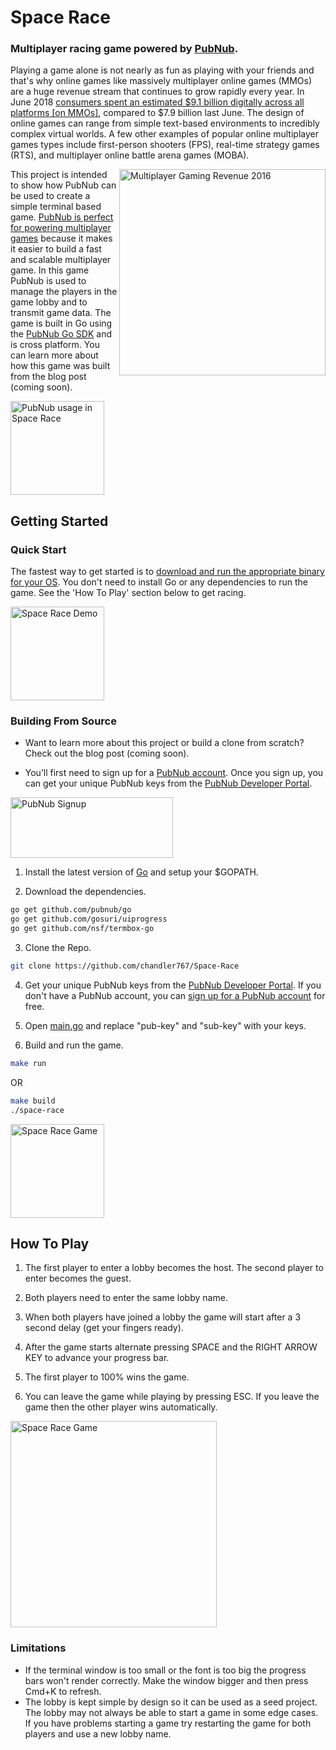 # Space Race

### Multiplayer racing game powered by [PubNub](https://www.pubnub.com/?devrel_gh=Space-Race).

Playing a game alone is not nearly as fun as playing with your friends and that's why online games like massively multiplayer online games (MMOs) are a huge revenue stream that continues to grow rapidly every year. In June 2018 [consumers spent an estimated $9.1 billion digitally across all platforms [on MMOs]](https://www.superdataresearch.com/us-digital-games-market), compared to $7.9 billion last June. The design of online games can range from simple text-based environments to incredibly complex virtual worlds. A few other examples of popular online multiplayer games types include first-person shooters (FPS),  real-time strategy games (RTS), and multiplayer online battle arena games (MOBA). 

<img alt="Multiplayer Gaming Revenue 2016" align="right" src="https://www.superdataresearch.com/wp-content/uploads/2016/08/SuperData-MMO-MOBA-Report-2016-1.png" height="330">

This project is intended to show how PubNub can be used to create a simple terminal based game. [PubNub is perfect for powering multiplayer games](https://pubnub.com/multiplayer-gaming/?devrel_gh=Space-Race) because it makes it easier to build a fast and scalable multiplayer game. In this game PubNub is used to manage the players in the game lobby and to transmit game data. The game is built in Go using the [PubNub Go SDK](https://www.pubnub.com/docs/go/pubnub-go-sdk?devrel_gh=Space-Race) and is cross platform. You can learn more about how this game was built from the blog post (coming soon).

[<img alt="PubNub usage in Space Race" align="center" src="https://i.imgur.com/ODdp1kY.png" height="150">](https://pubnub.com/?devrel_gh=Space-Race)

## Getting Started

### Quick Start

The fastest way to get started is to [download and run the appropriate binary for your OS](https://github.com/chandler767/Space-Race/releases/latest). You don't need to install Go or any dependencies to run the game. See the 'How To Play' section below to get racing.

[<img alt="Space Race Demo" align="center" src="https://i.imgur.com/CROuwN6.gif" height="150">](https://pubnub.com/?devrel_gh=Space-Race)

### Building From Source

- Want to learn more about this project or build a clone from scratch? Check out the blog post (coming soon).

- You’ll first need to sign up for a [PubNub account](https://dashboard.pubnub.com/signup/?devrel_gh=Space-Race). Once you sign up, you can get your unique PubNub keys from the [PubNub Developer Portal](https://admin.pubnub.com/?devrel_gh=Space-Race).

[<img alt="PubNub Signup" src="https://i.imgur.com/ODdp1kY.png" width=260 height=97/>](https://dashboard.pubnub.com/signup/?devrel_gh=Space-Race)

1. Install the latest version of [Go](https://golang.org/) and setup your $GOPATH.

2. Download the dependencies.
```bash
go get github.com/pubnub/go
go get github.com/gosuri/uiprogress
go get github.com/nsf/termbox-go
```

3. Clone the Repo.
```bash
git clone https://github.com/chandler767/Space-Race
```

4. Get your unique PubNub keys from the [PubNub Developer Portal](https://admin.pubnub.com/?devrel_gh=Space-Race). If you don't have a PubNub account, you can [sign up for a PubNub account](https://dashboard.pubnub.com/signup/?devrel_gh=Space-Race) for free.

5. Open [main.go](https://github.com/chandler767/Space-Race/blob/master/main.go) and replace "pub-key" and "sub-key" with your keys.

6. Build and run the game.
```bash
make run
```
OR
```bash
make build
./space-race
```

[<img alt="Space Race Game" align="center" src="https://i.imgur.com/z9RMA6K.png" height="150">](https://pubnub.com/?devrel_gh=Space-Race)

## How To Play

1. The first player to enter a lobby becomes the host. The second player to enter becomes the guest.

2. Both players need to enter the same lobby name.

3. When both players have joined a lobby the game will start after a 3 second delay (get your fingers ready).

4. After the game starts alternate pressing SPACE and the RIGHT ARROW KEY to advance your progress bar.

5. The first player to 100% wins the game.

6. You can leave the game while playing by pressing ESC. If you leave the game then the other player wins automatically. 

[<img alt="Space Race Game" align="center" src="https://i.imgur.com/Rml08Qq.png" height="330">](https://pubnub.com/?devrel_gh=Space-Race)

### Limitations 

- If the terminal window is too small or the font is too big the progress bars won't render correctly. Make the window bigger and then press Cmd+K to refresh. 
- The lobby is kept simple by design so it can be used as a seed project. The lobby may not always be able to start a game in some edge cases. If you have problems starting a game try restarting the game for both players and use a new lobby name. 

